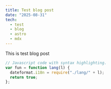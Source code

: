 ```yaml
---
title: Test blog post
date: "2025-08-31"
tech:
  - test
  - blog
  - astro
  - mdx
---
```


This is test blog post

```js
// Javascript code with syntax highlighting.
var fun = function lang(l) {
  dateformat.i18n = require("./lang/" + l);
  return true;
};
```

